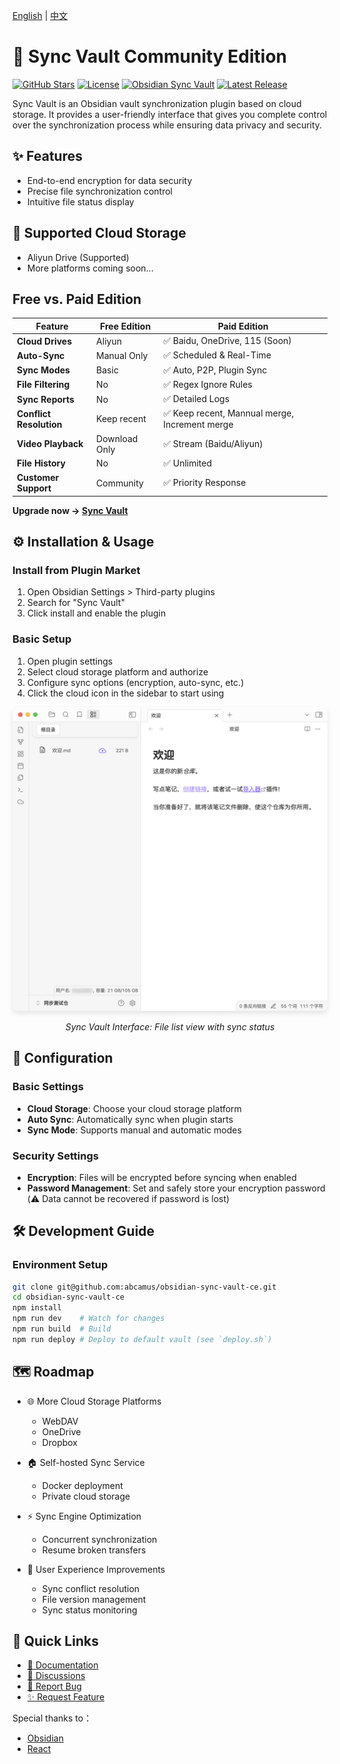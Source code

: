 [English](README.md) | [中文](README.zh_cn.md)

# 🌟 Sync Vault Community Edition

[![GitHub Stars](https://img.shields.io/github/stars/abcamus/obsidian-sync-vault-ce?style=social)](https://github.com/abcamus/obsidian-sync-vault-ce)
[![License](https://img.shields.io/badge/license-AGPL3.0-green?style=flat-square)](LICENSE)
[![Obsidian Sync Vault](https://img.shields.io/badge/Obsidian-Plugin-purple?style=flat-square&logo=obsidian)](https://kqiu.top)
[![Latest Release](https://img.shields.io/github/v/release/abcamus/obsidian-sync-vault-ce?include_prereleases&style=flat-square)](https://github.com/abcamus/obsidian-sync-vault-ce/releases)

Sync Vault is an Obsidian vault synchronization plugin based on cloud storage. It provides a user-friendly interface that gives you complete control over the synchronization process while ensuring data privacy and security.

## ✨ Features

- End-to-end encryption for data security
- Precise file synchronization control
- Intuitive file status display

## 📱 Supported Cloud Storage

- Aliyun Drive (Supported)
- More platforms coming soon...

## Free vs. Paid Edition

| Feature               | Free Edition       | Paid Edition              |
|-----------------------|--------------------|---------------------------|
| **Cloud Drives**      | Aliyun             | ✅ Baidu, OneDrive, 115 (Soon) |
| **Auto-Sync**         | Manual Only     | ✅ Scheduled & Real-Time  |
| **Sync Modes**        | Basic           | ✅ Auto, P2P, Plugin Sync       |
| **File Filtering**    | No              | ✅ Regex Ignore Rules     |
| **Sync Reports**      | No              | ✅ Detailed Logs          |
| **Conflict Resolution** | Keep recent        | ✅ Keep recent, Mannual merge, Increment merge             |
| **Video Playback**    | Download Only   | ✅ Stream (Baidu/Aliyun)  |
| **File History**      | No         | ✅ Unlimited             |
| **Customer Support**  | Community       | ✅ Priority Response      |

**Upgrade now → [Sync Vault](https://kqiu.top)**

## ⚙️ Installation & Usage

### Install from Plugin Market

1. Open Obsidian Settings > Third-party plugins
2. Search for "Sync Vault"
3. Click install and enable the plugin

### Basic Setup

1. Open plugin settings
2. Select cloud storage platform and authorize
3. Configure sync options (encryption, auto-sync, etc.)
4. Click the cloud icon in the sidebar to start using

<div align="center">
  <img src="assets/user%20interface.png" alt="Sync Vault Interface Preview" width="800" style="border-radius: 8px; box-shadow: 0 4px 8px rgba(0,0,0,0.1);">
  <p><em>Sync Vault Interface: File list view with sync status</em></p>
</div>

## 🔧 Configuration

### Basic Settings
- **Cloud Storage**: Choose your cloud storage platform
- **Auto Sync**: Automatically sync when plugin starts
- **Sync Mode**: Supports manual and automatic modes

### Security Settings
- **Encryption**: Files will be encrypted before syncing when enabled
- **Password Management**: Set and safely store your encryption password (⚠️ Data cannot be recovered if password is lost)

## 🛠️ Development Guide

### Environment Setup
```bash
git clone git@github.com:abcamus/obsidian-sync-vault-ce.git
cd obsidian-sync-vault-ce
npm install
npm run dev    # Watch for changes
npm run build  # Build
npm run deploy # Deploy to default vault (see `deploy.sh`)
```

## 🗺️ Roadmap

- 🌐 More Cloud Storage Platforms
    - WebDAV
    - OneDrive
    - Dropbox

- 🏠 Self-hosted Sync Service
    - Docker deployment
    - Private cloud storage

- ⚡️ Sync Engine Optimization
    - Concurrent synchronization
    - Resume broken transfers

- 🎨 User Experience Improvements
    - Sync conflict resolution
    - File version management
    - Sync status monitoring

## 🔗 Quick Links
- [📖 Documentation](https://kqiu.top/docs/)
- [💬 Discussions](https://github.com/abcamus/obsidian-sync-vault-ce/discussions)
- [🐛 Report Bug](https://github.com/abcamus/obsidian-sync-vault-ce/issues/new?template=bug_report.md)
- [✨ Request Feature](https://github.com/abcamus/obsidian-sync-vault-ce/issues/new?template=feature_request.md)

Special thanks to：

- [Obsidian](https://obsidian.md/)
- [React](https://react.dev/)
